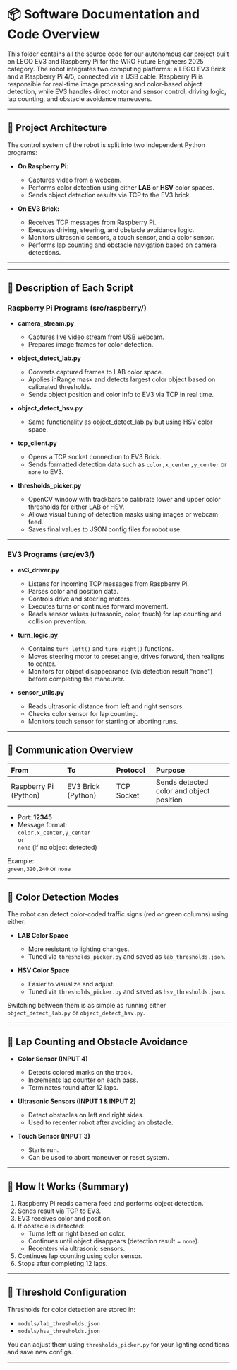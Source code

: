 # 📦 Software Documentation and Code Overview

This folder contains all the source code for our autonomous car project built on LEGO EV3 and Raspberry Pi for the WRO Future Engineers 2025 category. The robot integrates two computing platforms: a LEGO EV3 Brick and a Raspberry Pi 4/5, connected via a USB cable. Raspberry Pi is responsible for real-time image processing and color-based object detection, while EV3 handles direct motor and sensor control, driving logic, lap counting, and obstacle avoidance maneuvers.

---

## 📐 Project Architecture

The control system of the robot is split into two independent Python programs:

- **On Raspberry Pi:**
  - Captures video from a webcam.
  - Performs color detection using either **LAB** or **HSV** color spaces.
  - Sends object detection results via TCP to the EV3 brick.

- **On EV3 Brick:**
  - Receives TCP messages from Raspberry Pi.
  - Executes driving, steering, and obstacle avoidance logic.
  - Monitors ultrasonic sensors, a touch sensor, and a color sensor.
  - Performs lap counting and obstacle navigation based on camera detections.

---
---

## 📜 Description of Each Script

### Raspberry Pi Programs (src/raspberry/)

- **camera_stream.py**
  - Captures live video stream from USB webcam.
  - Prepares image frames for color detection.

- **object_detect_lab.py**
  - Converts captured frames to LAB color space.
  - Applies inRange mask and detects largest color object based on calibrated thresholds.
  - Sends object position and color info to EV3 via TCP in real time.

- **object_detect_hsv.py**
  - Same functionality as object_detect_lab.py but using HSV color space.

- **tcp_client.py**
  - Opens a TCP socket connection to EV3 Brick.
  - Sends formatted detection data such as `color,x_center,y_center` or `none` to EV3.

- **thresholds_picker.py**
  - OpenCV window with trackbars to calibrate lower and upper color thresholds for either LAB or HSV.
  - Allows visual tuning of detection masks using images or webcam feed.
  - Saves final values to JSON config files for robot use.

---

### EV3 Programs (src/ev3/)

- **ev3_driver.py**
  - Listens for incoming TCP messages from Raspberry Pi.
  - Parses color and position data.
  - Controls drive and steering motors.
  - Executes turns or continues forward movement.
  - Reads sensor values (ultrasonic, color, touch) for lap counting and collision prevention.

- **turn_logic.py**
  - Contains `turn_left()` and `turn_right()` functions.
  - Moves steering motor to preset angle, drives forward, then realigns to center.
  - Monitors for object disappearance (via detection result "none") before completing the maneuver.

- **sensor_utils.py**
  - Reads ultrasonic distance from left and right sensors.
  - Checks color sensor for lap counting.
  - Monitors touch sensor for starting or aborting runs.

---

## 📡 Communication Overview

| From                | To               | Protocol | Purpose                         |
|:-------------------|:----------------|:----------|:---------------------------------|
| Raspberry Pi (Python)| EV3 Brick (Python) | TCP Socket | Sends detected color and object position |

- Port: **12345**
- Message format:  
  `color,x_center,y_center`  
  or  
  `none` (if no object detected)

Example:  
`green,320,240` or `none`

---

## 🎨 Color Detection Modes

The robot can detect color-coded traffic signs (red or green columns) using either:

- **LAB Color Space**
  - More resistant to lighting changes.
  - Tuned via `thresholds_picker.py` and saved as `lab_thresholds.json`.

- **HSV Color Space**
  - Easier to visualize and adjust.
  - Tuned via `thresholds_picker.py` and saved as `hsv_thresholds.json`.

Switching between them is as simple as running either `object_detect_lab.py` or `object_detect_hsv.py`.

---

## 📸 Lap Counting and Obstacle Avoidance

- **Color Sensor (INPUT 4)**
  - Detects colored marks on the track.
  - Increments lap counter on each pass.
  - Terminates round after 12 laps.

- **Ultrasonic Sensors (INPUT 1 & INPUT 2)**
  - Detect obstacles on left and right sides.
  - Used to recenter robot after avoiding an obstacle.

- **Touch Sensor (INPUT 3)**
  - Starts run.
  - Can be used to abort maneuver or reset system.

---

## 📄 How It Works (Summary)

1. Raspberry Pi reads camera feed and performs object detection.
2. Sends result via TCP to EV3.
3. EV3 receives color and position.
4. If obstacle is detected:
   - Turns left or right based on color.
   - Continues until object disappears (detection result = `none`).
   - Recenters via ultrasonic sensors.
5. Continues lap counting using color sensor.
6. Stops after completing 12 laps.

---

## 📁 Threshold Configuration

Thresholds for color detection are stored in:

- `models/lab_thresholds.json`
- `models/hsv_thresholds.json`

You can adjust them using `thresholds_picker.py` for your lighting conditions and save new configs.

---
